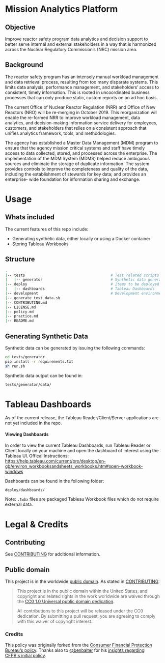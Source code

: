 # Mission Analytics Platform

## Objective
Improve reactor safety program data analytics and decision support to better serve internal and external stakeholders in a way that is harmonized across the Nuclear Regulatory Commission’s (NRC) mission area.


## Background
The reactor safety program has an intensely manual workload management and data retrieval process, resulting from too many disparate systems. This limits data analysis, performance management, and stakeholders’ access to consistent, timely information. This is rooted in uncoordinated business processes that can only produce static, custom reports on an ad hoc basis.

The current Office of Nuclear Reactor Regulation (NRR) and Office of New Reactors (NRO) will be re-merging in October 2019. This reorganization will enable the re-formed NRR to improve workload management, data analytics, and decision-making information service delivery for employees, customers, and stakeholders that relies on a consistent approach that unifies analytics framework, tools, and methodologies.

The agency has established a Master Data Management (MDM) program to ensure that the agency mission critical systems and staff have timely access to data collected, stored, and processed across the enterprise. The implementation of the MDM System (MDMS) helped reduce ambiguous sources and eliminate the storage of duplicate information. The system provides controls to improve the completeness and quality of the data, including the establishment of stewards for key data; and provides an enterprise- wide foundation for information sharing and exchange.

# Usage

## Whats included

The current features of this repo include:
- Generating synthetic data, either locally or using a Docker container
- Storing Tableau Workbooks

## Structure
```bash
.
|-- tests                                       # Test related scripts and data
|   |-- generator                               # Synthetic data generator files
|-- deploy                                      # Items to be deployed to Docker containers
|   |-- dashboards                              # Tableau Dashboards
|-- development                                 # Development environment related files
|-- generate_test_data.sh
|-- CONTRIBUTING.md
|-- LICENSE.md
|-- policy.md
|-- practice.md
|-- README.md
```

## Generating Synthetic Data
Synthetic data can be generated by issuing the following commands:
```bash
cd tests/generator
pip install -r requirements.txt
sh run.sh
```
Synthetic data output can be found in:
```bash
tests/generator/data/
```

# Tableau Dashboards
As of the current release, the Tableau Reader/Client/Server applications are not yet included in the repo.
#### Viewing Dashboards
In order to view the current Tableau Dashboards, run Tableau Reader or Client locally on your machine and open the dashboard of interest using the Tableau UI.
Offical Instructions: https://help.tableau.com/current/pro/desktop/en-gb/environ_workbooksandsheets_workbooks.htm#open-workbook-windows

Dashboards can be found in the following folder:
```bash
deploy/dashboards/
```
Note: `.twbx` files are packaged Tableau Workbook files which do not require external data.

# Legal & Credits

## Contributing

See [CONTRIBUTING](CONTRIBUTING.md) for additional information.

## Public domain

This project is in the worldwide [public domain](LICENSE.md). As stated in [CONTRIBUTING](CONTRIBUTING.md):

> This project is in the public domain within the United States, and copyright and related rights in the work worldwide are waived through the [CC0 1.0 Universal public domain dedication](https://creativecommons.org/publicdomain/zero/1.0/).
>
> All contributions to this project will be released under the CC0 dedication. By submitting a pull request, you are agreeing to comply with this waiver of copyright interest.

### Credits

This policy was originally forked from the [Consumer Financial Protection Bureau's policy](https://github.com/cfpb/source-code-policy). Thanks also to [@benbalter](https://github.com/benbalter) for his [insights regarding CFPB's initial policy](http://ben.balter.com/2012/04/10/whats-missing-from-cfpbs-awesome-new-source-code-policy/).
